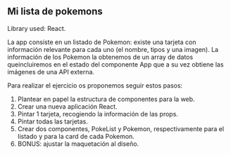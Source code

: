 ## Mi lista de pokemons
Library used: React.

La app consiste en un listado de Pokemon: existe una tarjeta con información relevante para cada uno (el nombre, tipos y una imagen). La información de los Pokemon la obtenemos de un array de datos queincluiremos en el estado del componente App que a su vez obtiene las imágenes de una API externa.

Para realizar el ejercicio os proponemos seguir estos pasos:

1. Plantear en papel la estructura de componentes para la web.
2. Crear una nueva aplicación React.
3. Pintar 1 tarjeta, recogiendo la información de las props.
4. Pintar todas las tarjetas.
5. Crear dos componentes, PokeList y Pokemon, respectivamente para el listado y para la card de cada Pokemon.
6. BONUS: ajustar la maquetación al diseño.
